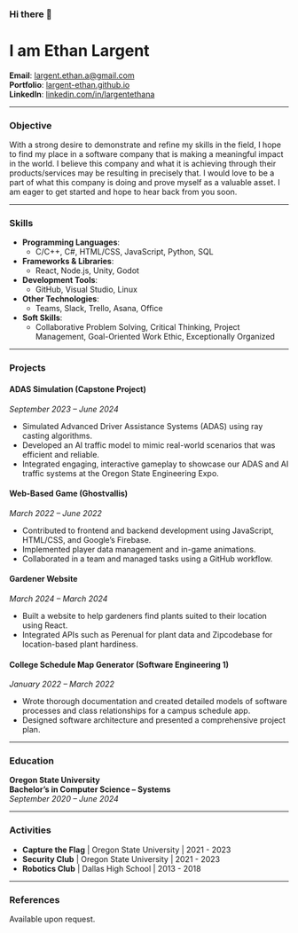 ### Hi there 👋
# I am Ethan Largent

**Email**: [largent.ethan.a@gmail.com](mailto:largent.ethan.a@gmail.com)  
**Portfolio**: [largent-ethan.github.io](https://largent-ethan.github.io)  
**LinkedIn**: [linkedin.com/in/largentethana](https://linkedin.com/in/largentethana)  

---

### Objective
With a strong desire to demonstrate and refine my skills in the field, I hope to find my place in a software company that is making a meaningful impact in the world. I believe this company and what it is achieving through their products/services may be resulting in precisely that. I would love to be a part of what this company is doing and prove myself as a valuable asset. I am eager to get started and hope to hear back from you soon.

---

### Skills

- **Programming Languages**:  
  - C/C++, C#, HTML/CSS, JavaScript, Python, SQL  
- **Frameworks & Libraries**:  
  - React, Node.js, Unity, Godot  
- **Development Tools**:  
  - GitHub, Visual Studio, Linux  
- **Other Technologies**:  
  - Teams, Slack, Trello, Asana, Office  
- **Soft Skills**:  
  - Collaborative Problem Solving, Critical Thinking, Project Management, Goal-Oriented Work Ethic, Exceptionally Organized  

---

### Projects

#### **ADAS Simulation (Capstone Project)**  
*September 2023 – June 2024*  
- Simulated Advanced Driver Assistance Systems (ADAS) using ray casting algorithms.  
- Developed an AI traffic model to mimic real-world scenarios that was efficient and reliable.  
- Integrated engaging, interactive gameplay to showcase our ADAS and AI traffic systems at the Oregon State Engineering Expo.  

#### **Web-Based Game (Ghostvallis)**  
*March 2022 – June 2022*  
- Contributed to frontend and backend development using JavaScript, HTML/CSS, and Google’s Firebase.  
- Implemented player data management and in-game animations.  
- Collaborated in a team and managed tasks using a GitHub workflow.  

#### **Gardener Website**  
*March 2024 – March 2024*  
- Built a website to help gardeners find plants suited to their location using React.  
- Integrated APIs such as Perenual for plant data and Zipcodebase for location-based plant hardiness.  

#### **College Schedule Map Generator (Software Engineering 1)**  
*January 2022 – March 2022*  
- Wrote thorough documentation and created detailed models of software processes and class relationships for a campus schedule app.  
- Designed software architecture and presented a comprehensive project plan.  

---

### Education

**Oregon State University**  
**Bachelor’s in Computer Science – Systems**  
*September 2020 – June 2024*

---

### Activities

- **Capture the Flag** | Oregon State University | 2021 - 2023  
- **Security Club** | Oregon State University | 2021 - 2023  
- **Robotics Club** | Dallas High School | 2013 - 2018  

---

### References

Available upon request.
